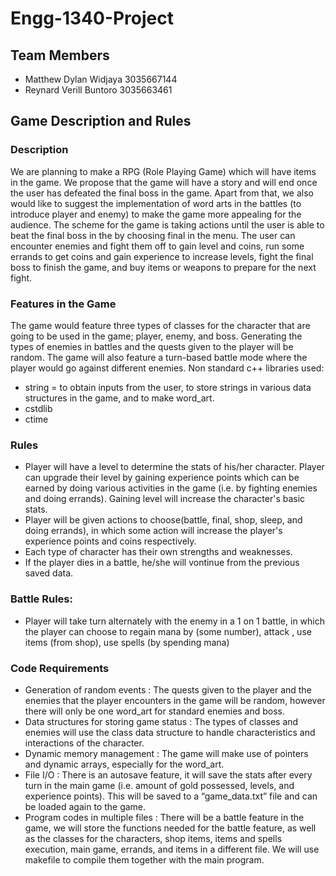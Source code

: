 # Engg-1340-Project
## Team Members
- Matthew Dylan Widjaya 3035667144
- Reynard Verill Buntoro 3035663461
## Game Description and Rules

### Description
We are planning to make a RPG (Role Playing Game) which will have items in the game. We propose that the game will have a story and will end once the user has defeated the final boss in the game. Apart from that, we also would like to suggest the implementation of word arts in the battles (to introduce player and enemy) to make the game more appealing for the audience. The scheme for the game is taking actions until the user is able to beat the final boss in the by choosing final in the menu. The user can encounter enemies and fight them off to gain level and coins, run some errands to get coins and gain experience to increase levels, fight the final boss to finish the game, and buy items or weapons to prepare for the next fight. 

### Features in the Game
The game would feature three types of classes for the character that are going to be used in the game; player, enemy, and boss.  Generating the types of enemies in battles and the quests given to the player will be random. The game will also feature a turn-based battle mode where the player would go against different enemies. 
Non standard c++ libraries used:
- string = to obtain inputs from the user, to store strings in various data structures in the game, and to make word_art.
- cstdlib
- ctime

### Rules
- Player will have a level to determine the stats of his/her character. Player can upgrade their level by gaining experience points which can be earned by doing various activities in the game (i.e. by fighting enemies and doing errands). Gaining level will increase the character's basic stats.
- Player will be given actions to choose(battle, final, shop, sleep, and doing errands), in which some action will increase the player's experience points and coins respectively.
- Each type of character has their own strengths and weaknesses.
- If the player dies in a battle, he/she will vontinue from the previous saved data.

### Battle Rules:
- Player will take turn alternately with the enemy in a 1 on 1 battle, in which the player can choose to regain mana by (some number), attack , use items (from shop), use spells (by spending mana)
### Code Requirements
- Generation of random events : The quests given to the player and the enemies that the player encounters in the game will be random, however there will only be one word_art for standard enemies and boss.
- Data structures for storing game status : The types of classes and enemies will use the class data structure to handle characteristics and interactions of the character.
- Dynamic memory management : The game will make use of pointers and dynamic arrays, especially for the word_art.
- File I/O : There is an autosave feature, it will save the stats after every turn in the main game (i.e. amount of gold possessed, levels, and experience points). This will be saved to a “game_data.txt” file and can be loaded again to the game.
- Program codes in multiple files : There will be a battle feature in the game, we will store the functions needed for the battle feature, as well as the classes for the characters, shop items, items and spells execution, main game, errands, and items in a different file. We will use makefile to compile them together with the main program.
